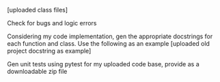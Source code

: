 [uploaded class files]

Check for bugs and logic errors

Considering my code implementation, gen the appropriate docstrings for each function and class. Use the following as an example [uploaded old project docstring as example]

Gen unit tests using pytest for my uploaded code base, provide as a downloadable zip file